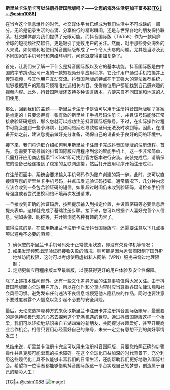 **斯里兰卡注册卡可以注册抖音国际版吗？——让您的海外生活更加丰富多彩[[TG💪+ @esim1088](https://t.me/s/esim1088)]**

在当今这个信息爆炸的时代，社交媒体平台已经成为我们生活中不可或缺的一部分。无论是记录生活的点滴、分享旅行的精彩瞬间，还是与世界各地的朋友保持联系，社交媒体都为我们提供了无限可能。而抖音国际版（TikTok）作为一款风靡全球的短视频社交软件，更是吸引了无数用户的关注。然而，对于那些身处海外的人来说，如何顺利地使用抖音国际版却成了一个令人头疼的问题。尤其是当涉及到不同国家的手机号码和网络环境时，问题就变得更加复杂了。

首先，让我们来了解一下什么是抖音国际版以及它的基本功能。抖音国际版是由中国的字节跳动公司开发的一款短视频分享应用程序，它允许用户通过手机拍摄并上传短视频，与其他用户互动交流。抖音国际版的特点在于其强大的算法推荐系统，能够根据用户的观看习惯精准推送相关内容，使得每位用户都能找到自己感兴趣的视频内容。此外，抖音国际版还支持多种语言版本，方便来自不同国家和地区的人们使用。

那么，回到我们的主题——斯里兰卡注册卡是否可以用于注册抖音国际版呢？答案是肯定的！只要您拥有一张有效的斯里兰卡手机号码注册卡，并且该号码能够正常接收验证码短信，那么您就可以成功注册抖音国际版账号。不过，在实际操作过程中可能会遇到一些小麻烦，比如网络延迟导致验证码无法及时收到等。因此，在准备开始之前，建议您提前做好充分准备，确保自己的设备处于良好的网络环境中。

接下来，我们将详细介绍如何利用斯里兰卡注册卡完成抖音国际版的注册流程。首先，您需要下载最新的抖音国际版应用程序到您的智能手机上。这一步非常简单，只需打开应用商店搜索“TikTok”即可找到官方版本进行安装。安装完成后，请确保您的设备已经连接到了稳定的互联网连接，然后打开应用程序开始注册过程。

在注册页面中，系统会要求输入手机号码作为账户创建的第一步。此时，您可以直接填写您的斯里兰卡手机号码，并点击发送验证码按钮。通常情况下，几分钟内您应该会收到一条包含验证码的短信。如果超过时间仍未收到验证码，请检查手机信号强度或者尝试更换网络环境再次发送请求。

一旦接收到正确的验证码后，按照提示输入到指定位置，并设置密码等必要信息后提交表单。这样就完成了基础注册步骤。接下来，您可以根据个人喜好完善个人信息，例如头像、昵称等，并开始浏览各种有趣的内容了。

值得注意的是，在使用斯里兰卡注册卡注册抖音国际版时，还需要注意以下几点事项以避免不必要的麻烦：
1. 确保您的斯里兰卡手机号码处于正常使用状态，即没有欠费停机等情况；
2. 如果发现频繁出现验证码接收失败的情况，则可能是因为运营商限制了国外IP地址访问权限，这时可以考虑使用虚拟私人网络（VPN）服务来绕过地理限制；
3. 定期更新应用程序版本至最新版，以便获得更好的用户体验及安全性保障。

除了上述技术性问题外，还有一些文化差异方面的注意事项值得大家关注。由于抖音国际版面向全球用户开放，所以在创作和分享内容时应当尊重各国法律法规和社会风俗习惯。避免发布任何违法不良信息或侵犯他人隐私权的作品，同时也要注意不要过度暴露个人信息以免引起不必要的安全风险。

最后，无论您选择哪种方式来获取斯里兰卡注册卡并注册抖音国际版账号，最重要的是保持积极乐观的心态去探索这个充满机遇的世界。通过抖音国际版这样一个桥梁，我们可以轻松地结识来自五湖四海的新朋友，共同探讨兴趣爱好，甚至开展商业合作机会。相信只要用心经营好自己的账号，未来一定会有意想不到的美好事情发生！

总结来说，斯里兰卡注册卡完全可以用来注册抖音国际版，只要您按照正确的步骤操作并且克服可能出现的技术障碍。在这个全球化日益加深的时代背景下，充分利用这些现代化工具不仅能够丰富我们的日常生活，还能帮助我们更好地融入国际社会。希望每一位读者都能够借助抖音国际版这一平台实现自己的梦想，创造属于自己的精彩人生！

[[TG💪+ @esim1088](https://t.me/s/esim1088) ![Image](https://i.postimg.cc/4NQfJmqS/Snipaste-2025-05-13-00-14-12.png)]